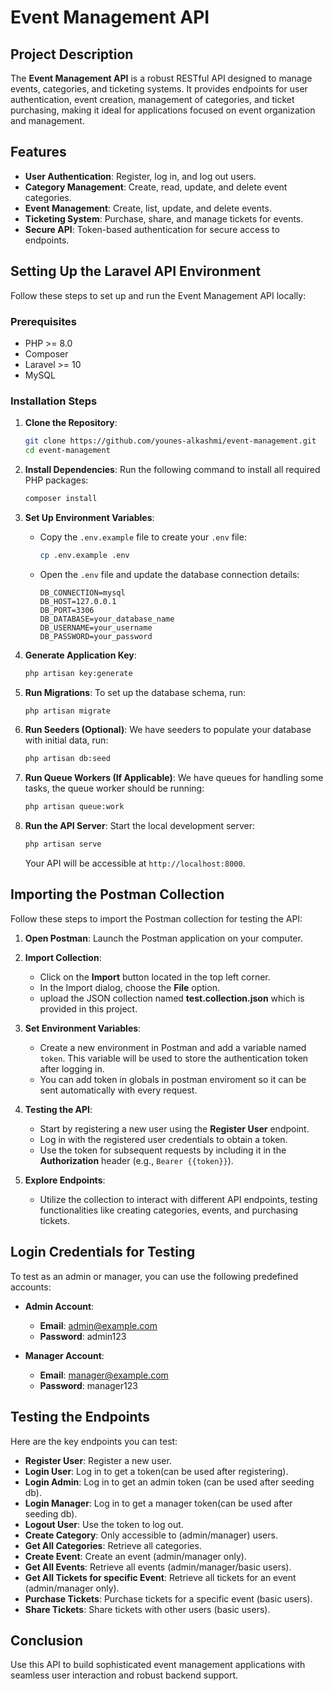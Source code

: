 # Event Management API

## Project Description

The **Event Management API** is a robust RESTful API designed to manage events, categories, and ticketing systems. It provides endpoints for user authentication, event creation, management of categories, and ticket purchasing, making it ideal for applications focused on event organization and management.

## Features

- **User Authentication**: Register, log in, and log out users.
- **Category Management**: Create, read, update, and delete event categories.
- **Event Management**: Create, list, update, and delete events.
- **Ticketing System**: Purchase, share, and manage tickets for events.
- **Secure API**: Token-based authentication for secure access to endpoints.

## Setting Up the Laravel API Environment

Follow these steps to set up and run the Event Management API locally:

### Prerequisites

- PHP >= 8.0
- Composer
- Laravel >= 10
- MySQL

### Installation Steps

1. **Clone the Repository**:
   ```bash
   git clone https://github.com/younes-alkashmi/event-management.git
   cd event-management
   ```

2. **Install Dependencies**:
   Run the following command to install all required PHP packages:
   ```bash
   composer install
   ```

3. **Set Up Environment Variables**:
   - Copy the `.env.example` file to create your `.env` file:
     ```bash
     cp .env.example .env
     ```
   - Open the `.env` file and update the database connection details:
     ```plaintext
     DB_CONNECTION=mysql
     DB_HOST=127.0.0.1
     DB_PORT=3306
     DB_DATABASE=your_database_name
     DB_USERNAME=your_username
     DB_PASSWORD=your_password
     ```

4. **Generate Application Key**:
   ```bash
   php artisan key:generate
   ```

5. **Run Migrations**:
   To set up the database schema, run:
   ```bash
   php artisan migrate
   ```

6. **Run Seeders (Optional)**:
   We have seeders to populate your database with initial data, run:
   ```bash
   php artisan db:seed
   ```

7. **Run Queue Workers (If Applicable)**:
   We have queues for handling some tasks, the queue worker should be running:
   ```bash
   php artisan queue:work
   ```

8. **Run the API Server**:
   Start the local development server:
   ```bash
   php artisan serve
   ```
   Your API will be accessible at `http://localhost:8000`.

## Importing the Postman Collection

Follow these steps to import the Postman collection for testing the API:

1. **Open Postman**: Launch the Postman application on your computer.

2. **Import Collection**:
   - Click on the **Import** button located in the top left corner.
   - In the Import dialog, choose the **File** option.
   - upload the JSON collection named **test.collection.json** which is provided in this project.

3. **Set Environment Variables**:
   - Create a new environment in Postman and add a variable named `token`. This variable will be used to store the authentication token after logging in.
   - You can add token in globals in postman enviroment so it can be sent automatically with every request.

4. **Testing the API**:
   - Start by registering a new user using the **Register User** endpoint.
   - Log in with the registered user credentials to obtain a token.
   - Use the token for subsequent requests by including it in the **Authorization** header (e.g., `Bearer {{token}}`).

5. **Explore Endpoints**: 
   - Utilize the collection to interact with different API endpoints, testing functionalities like creating categories, events, and purchasing tickets.

## Login Credentials for Testing

To test as an admin or manager, you can use the following predefined accounts:

- **Admin Account**:
  - **Email**: admin@example.com
  - **Password**: admin123

- **Manager Account**:
  - **Email**: manager@example.com
  - **Password**: manager123

## Testing the Endpoints

Here are the key endpoints you can test:

- **Register User**: Register a new user.
- **Login User**: Log in to get a token(can be used after registering).
- **Login Admin**: Log in to get an admin token (can be used after seeding db).
- **Login Manager**: Log in to get a manager token(can be used after seeding db).
- **Logout User**: Use the token to log out.
- **Create Category**: Only accessible to (admin/manager) users.
- **Get All Categories**: Retrieve all categories.
- **Create Event**: Create an event (admin/manager only).
- **Get All Events**: Retrieve all events (admin/manager/basic users).
- **Get All Tickets for specific Event**: Retrieve all tickets for an event (admin/manager only).
- **Purchase Tickets**: Purchase tickets for a specific event (basic users).
- **Share Tickets**: Share tickets with other users (basic users).

## Conclusion

Use this API to build sophisticated event management applications with seamless user interaction and robust backend support.
